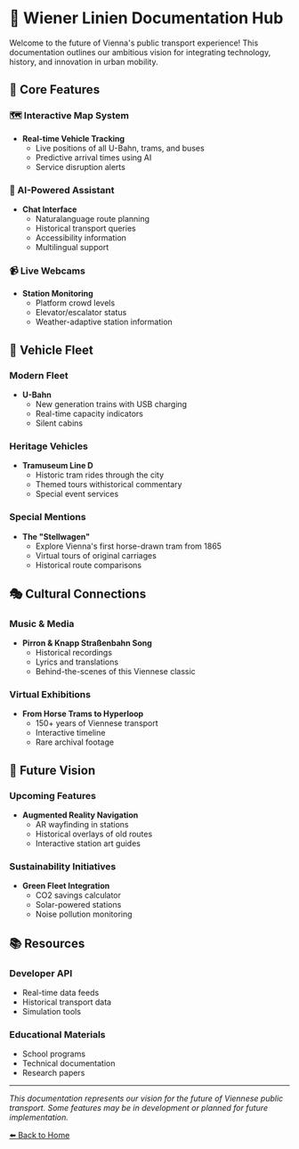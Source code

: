 # 🚋 Wiener Linien Documentation Hub

Welcome to the future of Vienna's public transport experience! This documentation outlines our ambitious vision for integrating technology, history, and innovation in urban mobility.

## 🌟 Core Features

### 🗺️ Interactive Map System
- **Real-time Vehicle Tracking**
  - Live positions of all U-Bahn, trams, and buses
  - Predictive arrival times using AI
  - Service disruption alerts

### 🤖 AI-Powered Assistant
- **Chat Interface**
  - Naturalanguage route planning
  - Historical transport queries
  - Accessibility information
  - Multilingual support

### 📹 Live Webcams
- **Station Monitoring**
  - Platform crowd levels
  - Elevator/escalator status
  - Weather-adaptive station information

## 🚆 Vehicle Fleet

### Modern Fleet
- **U-Bahn**
  - New generation trains with USB charging
  - Real-time capacity indicators
  - Silent cabins

### Heritage Vehicles
- **Tramuseum Line D**
  - Historic tram rides through the city
  - Themed tours withistorical commentary
  - Special event services

### Special Mentions
- **The "Stellwagen"**
  - Explore Vienna's first horse-drawn tram from 1865
  - Virtual tours of original carriages
  - Historical route comparisons

## 🎭 Cultural Connections

### Music & Media
- **Pirron & Knapp Straßenbahn Song**
  - Historical recordings
  - Lyrics and translations
  - Behind-the-scenes of this Viennese classic

### Virtual Exhibitions
- **From Horse Trams to Hyperloop**
  - 150+ years of Viennese transport
  - Interactive timeline
  - Rare archival footage

## 🚀 Future Vision

### Upcoming Features
- **Augmented Reality Navigation**
  - AR wayfinding in stations
  - Historical overlays of old routes
  - Interactive station art guides

### Sustainability Initiatives
- **Green Fleet Integration**
  - CO2 savings calculator
  - Solar-powered stations
  - Noise pollution monitoring

## 📚 Resources

### Developer API
- Real-time data feeds
- Historical transport data
- Simulation tools

### Educational Materials
- School programs
- Technical documentation
- Research papers

---
*This documentation represents our vision for the future of Viennese public transport. Some features may be in development or planned for future implementation.*

[⬅️ Back to Home](#/)
